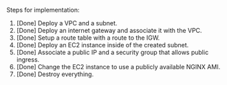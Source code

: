 Steps for implementation:

1. [Done] Deploy a VPC and a subnet.
2. [Done] Deploy an internet gateway and associate it with the VPC.
3. [Done] Setup a route table with a route to the IGW.
4. [Done] Deploy an EC2 instance inside of the created subnet.
5. [Done] Associate a public IP and a security group that allows public ingress.
6. [Done] Change the EC2 instance to use a publicly available NGINX AMI.
7. [Done] Destroy everything.
